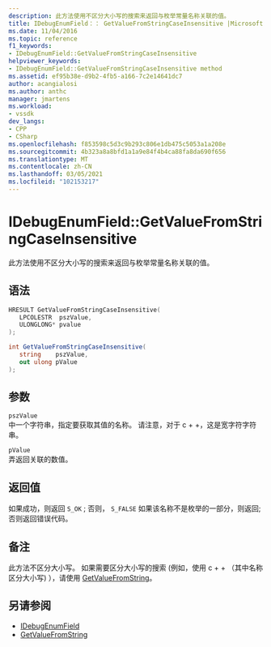 ```yaml
---
description: 此方法使用不区分大小写的搜索来返回与枚举常量名称关联的值。
title: IDebugEnumField：： GetValueFromStringCaseInsensitive |Microsoft Docs
ms.date: 11/04/2016
ms.topic: reference
f1_keywords:
- IDebugEnumField::GetValueFromStringCaseInsensitive
helpviewer_keywords:
- IDebugEnumField::GetValueFromStringCaseInsensitive method
ms.assetid: ef95b38e-d9b2-4fb5-a166-7c2e14641dc7
author: acangialosi
ms.author: anthc
manager: jmartens
ms.workload:
- vssdk
dev_langs:
- CPP
- CSharp
ms.openlocfilehash: f853598c5d3c9b293c806e1db475c5053a1a208e
ms.sourcegitcommit: 4b323a8a8bfd1a1a9e84f4b4ca88fa8da690f656
ms.translationtype: MT
ms.contentlocale: zh-CN
ms.lasthandoff: 03/05/2021
ms.locfileid: "102153217"
---
```

# <a name="idebugenumfieldgetvaluefromstringcaseinsensitive"></a>IDebugEnumField::GetValueFromStringCaseInsensitive
此方法使用不区分大小写的搜索来返回与枚举常量名称关联的值。

## <a name="syntax"></a>语法

```cpp
HRESULT GetValueFromStringCaseInsensitive(
   LPCOLESTR  pszValue,
   ULONGLONG* pvalue
);
```

```csharp
int GetValueFromStringCaseInsensitive(
   string    pszValue,
   out ulong pValue
);
```

## <a name="parameters"></a>参数
`pszValue`\
中一个字符串，指定要获取其值的名称。 请注意，对于 c + +，这是宽字符字符串。

`pValue`\
弄返回关联的数值。

## <a name="return-value"></a>返回值
 如果成功，则返回 `S_OK` ; 否则， `S_FALSE` 如果该名称不是枚举的一部分，则返回; 否则返回错误代码。

## <a name="remarks"></a>备注
 此方法不区分大小写。 如果需要区分大小写的搜索 (例如，使用 c + + （其中名称区分大小写) ），请使用 [GetValueFromString](../../../extensibility/debugger/reference/idebugenumfield-getvaluefromstring.md)。

## <a name="see-also"></a>另请参阅
- [IDebugEnumField](../../../extensibility/debugger/reference/idebugenumfield.md)
- [GetValueFromString](../../../extensibility/debugger/reference/idebugenumfield-getvaluefromstring.md)
